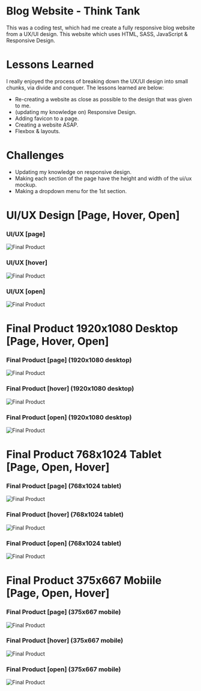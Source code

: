 # Blog Website - Think Tank
This was a coding test, which had me create a fully responsive blog website from a UX/UI design. This website which uses HTML, SASS, JavaScript & Responsive Design.

# Lessons Learned

I really enjoyed the process of breaking down the UX/UI design into small chunks, via divide and conquer. The lessons learned are below:

* Re-creating a website as close as possible to the design that was given to me.
* (updating my knowledge on) Responsive Design.
* Adding favicon to a page.
* Creating a website ASAP.
* Flexbox & layouts.

# Challenges

* Updating my knowledge on responsive design.
* Making each section of the page have the height and width of the ui/ux mockup.
* Making a dropdown menu for the 1st section.

# UI/UX Design [Page, Hover, Open]

### UI/UX [page]
![Final Product](https://github.com/JoshuasProgramming/Think-Tank/blob/main/images/1-series-page.png)

### UI/UX [hover]
![Final Product](https://github.com/JoshuasProgramming/Think-Tank/blob/main/images/2-series-page-hover.png)

### UI/UX [open]
![Final Product](https://github.com/JoshuasProgramming/Think-Tank/blob/main/images/3-series-page-open.png)


# Final Product 1920x1080 Desktop [Page, Hover, Open]

### Final Product [page] (1920x1080 desktop)
![Final Product](https://github.com/JoshuasProgramming/Think-Tank/blob/main/images/1920x1080_Page.png)

### Final Product [hover] (1920x1080 desktop)
![Final Product](https://github.com/JoshuasProgramming/Think-Tank/blob/main/images/1920x1080_Hover.png)

### Final Product [open] (1920x1080 desktop)
![Final Product](https://github.com/JoshuasProgramming/Think-Tank/blob/main/images/1920x1080_Open.png)

# Final Product 768x1024 Tablet [Page, Open, Hover]

### Final Product [page] (768x1024 tablet)
![Final Product](https://github.com/JoshuasProgramming/Think-Tank/blob/main/images/768x1024_Page.png)

### Final Product [hover] (768x1024 tablet)
![Final Product](https://github.com/JoshuasProgramming/Think-Tank/blob/main/images/768x1024_Hover.png)

### Final Product [open] (768x1024 tablet)
![Final Product](https://github.com/JoshuasProgramming/Think-Tank/blob/main/images/768x1024_Open.png)


# Final Product 375x667 Mobiile [Page, Open, Hover]

### Final Product [page] (375x667 mobile)
![Final Product](https://github.com/JoshuasProgramming/Think-Tank/blob/main/images/375x667_Page.png)

### Final Product [hover] (375x667 mobile)
![Final Product](https://github.com/JoshuasProgramming/Think-Tank/blob/main/images/375x667_Hover.png)

### Final Product [open] (375x667 mobile)
![Final Product](https://github.com/JoshuasProgramming/Think-Tank/blob/main/images/375x667_Open.png)


